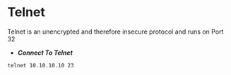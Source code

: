 # Telnet 

 Telnet is an unencrypted and therefore insecure protocol and runs on Port 32

* ***Connect To Telnet***

```shell
telnet 10.10.10.10 23

```



